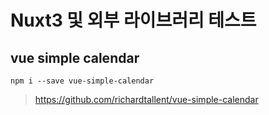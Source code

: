 # Nuxt3 및 외부 라이브러리 테스트
## vue simple calendar
```shell
npm i --save vue-simple-calendar
```

> https://github.com/richardtallent/vue-simple-calendar
